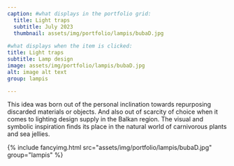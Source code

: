 ```yaml
---
caption: #what displays in the portfolio grid:
  title: Light traps
  subtitle: July 2023
  thumbnail: assets/img/portfolio/lampis/bubaD.jpg
  
#what displays when the item is clicked:
title: Light traps
subtitle: Lamp design
image: assets/img/portfolio/lampis/bubaD.jpg
alt: image alt text
group: lampis

---
```

This idea was born out of the personal inclination towards repurposing discarded materials or objects. And also out of scarcity of choice when it comes to lighting design supply in the Balkan region. The visual and symbolic inspiration finds its place in the natural world of carnivorous plants and sea jellies. 

{% include fancyimg.html src="assets/img/portfolio/lampis/bubaD.jpg" group="lampis" %}

